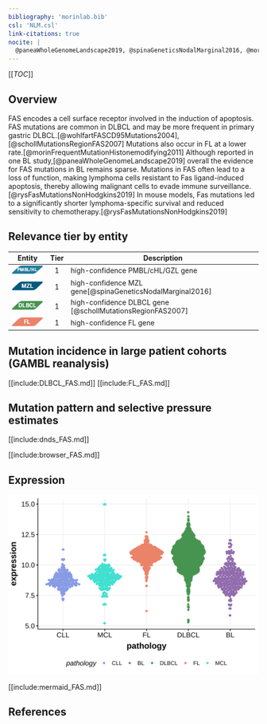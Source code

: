 ```yaml
---
bibliography: 'morinlab.bib'
csl: 'NLM.csl'
link-citations: true
nocite: |
  @paneaWholeGenomeLandscape2019, @spinaGeneticsNodalMarginal2016, @morinFrequentMutationHistonemodifying2011, @schollMutationsRegionFAS2007, @wohlfartFASCD95Mutations2004, @rysFasMutationsNonHodgkins2019, 
---
```

[[_TOC_]]

## Overview
FAS encodes a cell surface receptor involved in the induction of apoptosis. FAS mutations are common in DLBCL and may be more frequent in primary gastric DLBCL.[@wohlfartFASCD95Mutations2004],[@schollMutationsRegionFAS2007]
Mutations also occur in FL at a lower rate.[@morinFrequentMutationHistonemodifying2011] Although reported in one BL study,[@paneaWholeGenomeLandscape2019] overall the evidence for FAS mutations in BL remains sparse. 
Mutations in FAS often lead to a loss of function, making lymphoma cells resistant to Fas ligand-induced apoptosis, 
thereby allowing malignant cells to evade immune surveillance.[@rysFasMutationsNonHodgkins2019]
In mouse models, Fas mutations led to a significantly shorter lymphoma-specific survival and reduced sensitivity to chemotherapy.[@rysFasMutationsNonHodgkins2019]


## Relevance tier by entity

|Entity|Tier|Description                           |
|:------:|:----:|--------------------------------------|
|![PMBL](images/icons/PMBL_tier1.png)|1|high-confidence PMBL/cHL/GZL gene|
|![MZL](images/icons/MZL_tier1.png)|1|high-confidence MZL gene[@spinaGeneticsNodalMarginal2016]|
|![DLBCL](images/icons/DLBCL_tier1.png) |1   |high-confidence DLBCL gene            [@schollMutationsRegionFAS2007]|
|![FL](images/icons/FL_tier1.png)    |1   |high-confidence FL gene               |

## Mutation incidence in large patient cohorts (GAMBL reanalysis)

[[include:DLBCL_FAS.md]]
[[include:FL_FAS.md]]

## Mutation pattern and selective pressure estimates

[[include:dnds_FAS.md]]

[[include:browser_FAS.md]]

## Expression
![](images/gene_expression/FAS_by_pathology.svg)

[[include:mermaid_FAS.md]]

## References

<!-- ORIGIN: schollMutationsRegionFAS2007 -->
<!-- DLBCL: schollMutationsRegionFAS2007 -->
<!-- MZL: spinaGeneticsNodalMarginal2016b -->
